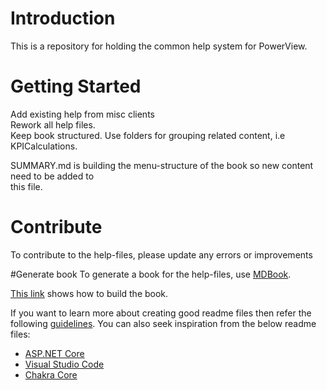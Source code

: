 # Introduction 
This is a repository for holding the common help system for PowerView. 


# Getting Started
<p>Add existing help from misc clients
<br>Rework all help files.
<br>Keep book structured. Use folders for grouping related content, i.e KPICalculations.
</p>
<p>SUMMARY.md is building the menu-structure of the book so new content need to be added to
<br>this file.
</p>

# Contribute
To contribute to the help-files, please update any errors or improvements

#Generate book
To generate a book for the help-files, use [MDBook](https://rust-lang.github.io/mdBook/). 

[This link](https://rust-lang.github.io/mdBook/cli/build.html) shows how to build the book.

If you want to learn more about creating good readme files then refer the following [guidelines](https://docs.microsoft.com/en-us/azure/devops/repos/git/create-a-readme?view=azure-devops). You can also seek inspiration from the below readme files:
- [ASP.NET Core](https://github.com/aspnet/Home)
- [Visual Studio Code](https://github.com/Microsoft/vscode)
- [Chakra Core](https://github.com/Microsoft/ChakraCore)